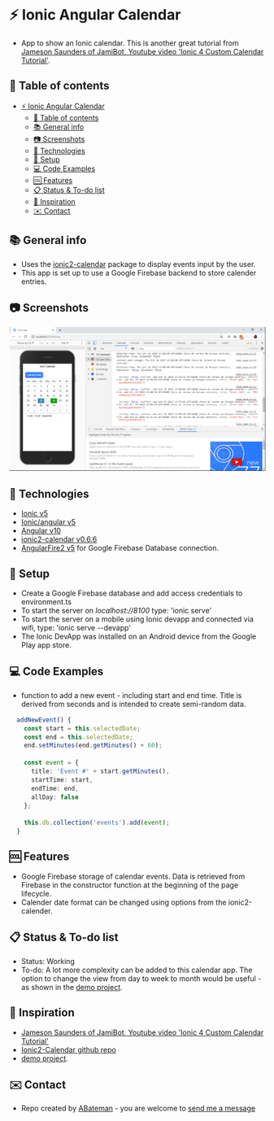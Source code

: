 # :zap: Ionic Angular Calendar

* App to show an Ionic calendar. This is another great tutorial from [Jameson Saunders of JamiBot, Youtube video 'Ionic 4 Custom Calendar Tutorial'](https://www.youtube.com/watch?v=SYz-tH3XOF8&t=766s).

## :page_facing_up: Table of contents

* [:zap: Ionic Angular Calendar](#zap-ionic-angular-calendar)
  * [:page_facing_up: Table of contents](#page_facing_up-table-of-contents)
  * [:books: General info](#books-general-info)
  * [:camera: Screenshots](#camera-screenshots)
  * [:signal_strength: Technologies](#signal_strength-technologies)
  * [:floppy_disk: Setup](#floppy_disk-setup)
  * [:computer: Code Examples](#computer-code-examples)
  * [:cool: Features](#cool-features)
  * [:clipboard: Status & To-do list](#clipboard-status--to-do-list)
  * [:clap: Inspiration](#clap-inspiration)
  * [:envelope: Contact](#envelope-contact)

## :books: General info

* Uses the [ionic2-calendar](https://www.npmjs.com/package/ionic2-calendar) package to display events input by the user.
* This app is set up to use a Google Firebase backend to store calender entries.

## :camera: Screenshots

![screenshot](./img/calendar.png)

## :signal_strength: Technologies

* [Ionic v5](https://ionicframework.com/)
* [Ionic/angular v5](https://ionicframework.com/)
* [Angular v10](https://angular.io/)
* [ionic2-calendar v0.6.6](https://www.npmjs.com/package/ionic2-calendar)
* [AngularFire2 v5](https://github.com/angular/angularfire/blob/master/docs/ionic/v3.md) for Google Firebase Database connection.

## :floppy_disk: Setup

* Create a Google Firebase database and add access credentials to environment.ts
* To start the server on _localhost://8100_ type: 'ionic serve'
* To start the server on a mobile using Ionic devapp and connected via wifi, type: 'ionic serve --devapp'
* The Ionic DevApp was installed on an Android device from the Google Play app store.

## :computer: Code Examples

* function to add a new event - including start and end time. Title is derived from seconds and is intended to create semi-random data.

```typescript
  addNewEvent() {
    const start = this.selectedDate;
    const end = this.selectedDate;
    end.setMinutes(end.getMinutes() + 60);

    const event = {
      title: 'Event #' + start.getMinutes(),
      startTime: start,
      endTime: end,
      allDay: false
    };

    this.db.collection('events').add(event);
  }
```

## :cool: Features

* Google Firebase storage of calendar events. Data is retrieved from Firebase in the constructor function at the beginning of the page lifecycle.
* Calender date format can be changed using options from the ionic2-calender.

## :clipboard: Status & To-do list

* Status: Working
* To-do: A lot more complexity can be added to this calendar app. The option to change the view from day to week to month would be useful - as shown in the [demo project](https://github.com/twinssbc/Ionic2-Calendar/tree/v5/demo).

## :clap: Inspiration

* [Jameson Saunders of JamiBot, Youtube video 'Ionic 4 Custom Calendar Tutorial'](https://www.youtube.com/watch?v=SYz-tH3XOF8&t=766s)
* [Ionic2-Calendar github repo](https://github.com/twinssbc/Ionic2-Calendar)
* [demo project](https://github.com/twinssbc/Ionic2-Calendar/tree/v5/demo).

## :envelope: Contact

* Repo created by [ABateman](https://www.andrewbateman.org) - you are welcome to [send me a message](https://andrewbateman.org/contact)
